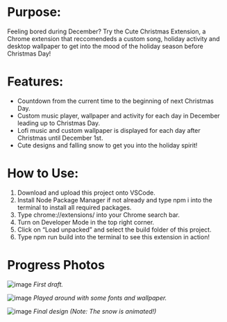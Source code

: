 # Purpose:
Feeling bored during December? Try the Cute Christmas Extension, a Chrome extension that reccomendeds a custom song, holiday activity and desktop wallpaper to get into the mood of the holiday season before Christmas Day!

# Features:
- Countdown from the current time to the beginning of next Christmas Day.
- Custom music player, wallpaper and activity for each day in December leading up to Christmas Day.
- Lofi music and custom wallpaper is displayed for each day after Christmas until December 1st.
- Cute designs and falling snow to get you into the holiday spirit!

# How to Use:
1. Download and upload this project onto VSCode.
2. Install Node Package Manager if not already and type npm i into the terminal to install all required packages.
3. Type chrome://extensions/ into your Chrome search bar.
4. Turn on Developer Mode in the top right corner.
5. Click on “Load unpacked” and select the build folder of this project.
6. Type npm run build into the terminal to see this extension in action!

# Progress Photos
![image](https://user-images.githubusercontent.com/72311728/209407882-b78455dd-84c9-4dec-a2f6-ffab85912044.png)
*First draft.*

![image](https://user-images.githubusercontent.com/72311728/209407982-9042a8cb-b4ae-4998-97f6-351c622d52a9.png)
*Played around with some fonts and wallpaper.*

![image](https://user-images.githubusercontent.com/72311728/209408023-d0ef3c24-128f-4559-bcf8-730c2299822d.png)
*Final design (Note: The snow is animated!)*
